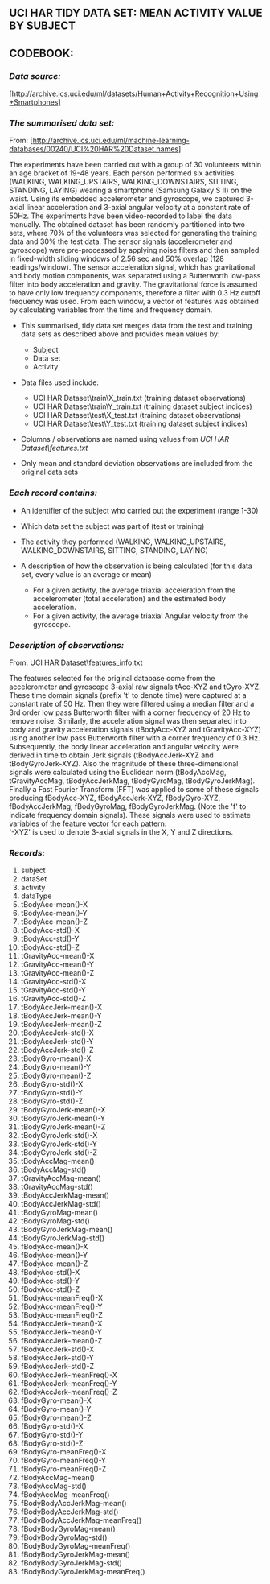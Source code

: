 ## UCI HAR TIDY DATA SET: MEAN ACTIVITY VALUE BY SUBJECT
## CODEBOOK:

### *Data source:*
[http://archive.ics.uci.edu/ml/datasets/Human+Activity+Recognition+Using+Smartphones]

### *The summarised data set:*

From:
[http://archive.ics.uci.edu/ml/machine-learning-databases/00240/UCI%20HAR%20Dataset.names]

The experiments have been carried out with a group of 30 volunteers within an age bracket of 19-48 years. Each person performed six activities (WALKING, WALKING_UPSTAIRS, WALKING_DOWNSTAIRS, SITTING, STANDING, LAYING) wearing a smartphone (Samsung Galaxy S II) on the waist. Using its embedded accelerometer and gyroscope, we captured 3-axial linear acceleration and 3-axial angular velocity at a constant rate of 50Hz. The experiments have been video-recorded to label the data manually. The obtained dataset has been randomly partitioned into two sets, where 70% of the volunteers was selected for generating the training data and 30% the test data. 
The sensor signals (accelerometer and gyroscope) were pre-processed by applying noise filters and then sampled in fixed-width sliding windows of 2.56 sec and 50% overlap (128 readings/window). The sensor acceleration signal, which has gravitational and body motion components, was separated using a Butterworth low-pass filter into body acceleration and gravity. The gravitational force is assumed to have only low frequency components, therefore a filter with 0.3 Hz cutoff frequency was used. From each window, a vector of features was obtained by calculating variables from the time and frequency domain.

* This summarised, tidy data set merges data from the test and training data sets as described above and provides mean values by:
    * Subject
    * Data set
    * Activity

* Data files used include:
    * UCI HAR Dataset\train\X_train.txt (training dataset observations)
    * UCI HAR Dataset\train\Y_train.txt (training dataset subject indices)
    * UCI HAR Dataset\test\X_test.txt (training dataset observations)
    * UCI HAR Dataset\test\Y_test.txt (training dataset subject indices)

* Columns / observations are named using values from *UCI HAR Dataset\features.txt*
* Only mean and standard deviation observations are included from the original data sets

### *Each record contains:*

* An identifier of the subject who carried out the experiment (range 1-30)
* Which data set the subject was part of (test or training)
* The activity they performed (WALKING, WALKING_UPSTAIRS, WALKING_DOWNSTAIRS, SITTING, STANDING, LAYING)

* A description of how the observation is being calculated (for this data set, every value is an average or mean)
    * For a given activity, the average triaxial acceleration from the accelerometer (total acceleration) and the estimated body acceleration.
    * For a given activity, the average triaxial Angular velocity from the gyroscope. 

### *Description of observations:*

From: UCI HAR Dataset\features_info.txt

The features selected for the original database come from the accelerometer and gyroscope 3-axial raw signals tAcc-XYZ and tGyro-XYZ. These time domain signals (prefix 't' to denote time) were captured at a constant rate of 50 Hz. Then they were filtered using a median filter and a 3rd order low pass Butterworth filter with a corner frequency of 20 Hz to remove noise. Similarly, the acceleration signal was then separated into body and gravity acceleration signals (tBodyAcc-XYZ and tGravityAcc-XYZ) using another low pass Butterworth filter with a corner frequency of 0.3 Hz. 
Subsequently, the body linear acceleration and angular velocity were derived in time to obtain Jerk signals (tBodyAccJerk-XYZ and tBodyGyroJerk-XYZ). Also the magnitude of these three-dimensional signals were calculated using the Euclidean norm (tBodyAccMag, tGravityAccMag, tBodyAccJerkMag, tBodyGyroMag, tBodyGyroJerkMag). 
Finally a Fast Fourier Transform (FFT) was applied to some of these signals producing fBodyAcc-XYZ, fBodyAccJerk-XYZ, fBodyGyro-XYZ, fBodyAccJerkMag, fBodyGyroMag, fBodyGyroJerkMag. (Note the 'f' to indicate frequency domain signals). 
These signals were used to estimate variables of the feature vector for each pattern:  
'-XYZ' is used to denote 3-axial signals in the X, Y and Z directions.

### *Records:*

1. subject
2. dataSet
3. activity
4. dataType
5. tBodyAcc-mean()-X
6. tBodyAcc-mean()-Y
7. tBodyAcc-mean()-Z
8. tBodyAcc-std()-X
9. tBodyAcc-std()-Y
10. tBodyAcc-std()-Z
11. tGravityAcc-mean()-X
12. tGravityAcc-mean()-Y
13. tGravityAcc-mean()-Z
14. tGravityAcc-std()-X
15. tGravityAcc-std()-Y
16. tGravityAcc-std()-Z
17. tBodyAccJerk-mean()-X
18. tBodyAccJerk-mean()-Y
19. tBodyAccJerk-mean()-Z
20. tBodyAccJerk-std()-X
21. tBodyAccJerk-std()-Y
22. tBodyAccJerk-std()-Z
23. tBodyGyro-mean()-X
24. tBodyGyro-mean()-Y
25. tBodyGyro-mean()-Z
26. tBodyGyro-std()-X
27. tBodyGyro-std()-Y
28. tBodyGyro-std()-Z
29. tBodyGyroJerk-mean()-X
30. tBodyGyroJerk-mean()-Y
31. tBodyGyroJerk-mean()-Z
32. tBodyGyroJerk-std()-X
33. tBodyGyroJerk-std()-Y
34. tBodyGyroJerk-std()-Z
35. tBodyAccMag-mean()
36. tBodyAccMag-std()
37. tGravityAccMag-mean()
38. tGravityAccMag-std()
39. tBodyAccJerkMag-mean()
40. tBodyAccJerkMag-std()
41. tBodyGyroMag-mean()
42. tBodyGyroMag-std()
43. tBodyGyroJerkMag-mean()
44. tBodyGyroJerkMag-std()
45. fBodyAcc-mean()-X
46. fBodyAcc-mean()-Y
47. fBodyAcc-mean()-Z
48. fBodyAcc-std()-X
49. fBodyAcc-std()-Y
50. fBodyAcc-std()-Z
51. fBodyAcc-meanFreq()-X
52. fBodyAcc-meanFreq()-Y
53. fBodyAcc-meanFreq()-Z
54. fBodyAccJerk-mean()-X
55. fBodyAccJerk-mean()-Y
56. fBodyAccJerk-mean()-Z
57. fBodyAccJerk-std()-X
58. fBodyAccJerk-std()-Y
59. fBodyAccJerk-std()-Z
60. fBodyAccJerk-meanFreq()-X
61. fBodyAccJerk-meanFreq()-Y
62. fBodyAccJerk-meanFreq()-Z
63. fBodyGyro-mean()-X
64. fBodyGyro-mean()-Y
65. fBodyGyro-mean()-Z
66. fBodyGyro-std()-X
67. fBodyGyro-std()-Y
68. fBodyGyro-std()-Z
69. fBodyGyro-meanFreq()-X
70. fBodyGyro-meanFreq()-Y
71. fBodyGyro-meanFreq()-Z
72. fBodyAccMag-mean()
73. fBodyAccMag-std()
74. fBodyAccMag-meanFreq()
75. fBodyBodyAccJerkMag-mean()
76. fBodyBodyAccJerkMag-std()
77. fBodyBodyAccJerkMag-meanFreq()
78. fBodyBodyGyroMag-mean()
79. fBodyBodyGyroMag-std()
80. fBodyBodyGyroMag-meanFreq()
81. fBodyBodyGyroJerkMag-mean()
82. fBodyBodyGyroJerkMag-std()
83. fBodyBodyGyroJerkMag-meanFreq()
